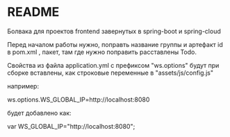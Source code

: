 # README #

Болвака для проектов frontend завернутых в spring-boot и spring-cloud

Перед началом работы нужно, поправть название группы и артефакт id в pom.xml , 
пакет, там где нужно поправить расставлены Todo.


Свойства из файла application.yml с префиксом "ws.options"
будут при сборке вставлены, как строковые переменные в "assets/js/config.js"

например: 

ws.options.WS_GLOBAL_IP=http://localhost:8080

будет добавлено как:

var WS_GLOBAL_IP="http://localhost:8080";


